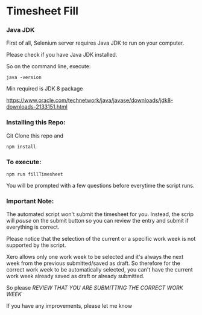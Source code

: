 
# Timesheet Fill

  

### Java JDK

First of all, Selenium server requires Java JDK to run on your computer.
 
Please check if you have Java JDK installed.

So on the command line, execute:

```
java -version
```

Min required is JDK 8 package

https://www.oracle.com/technetwork/java/javase/downloads/jdk8-downloads-2133151.html

  
  

### Installing this Repo:

Git Clone this repo and

```
npm install
```

### To execute:

```
npm run fillTimesheet
```

You will be prompted with a few questions before everytime the script runs.


### Important Note:

The automated script won't submit the timesheet for you. Instead, the scrip will *pause* on the submit button so you can review the entry and submit if everything is correct.

Please notice that the selection of the current or a specific work week is not supported by the script.

Xero allows only one work week to be selected and it's always the next week from the previous submitted/saved as draft. So therefore for the correct work week to be automatically selected, you can't have the current work week already saved as draft or already submitted.

So please *REVIEW THAT YOU ARE SUBMITTING THE CORRECT WORK WEEK*



If you have any improvements, please let me know